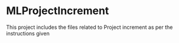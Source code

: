 # MLProjectIncrement
This project includes the files related to Project increment as per the instructions given
